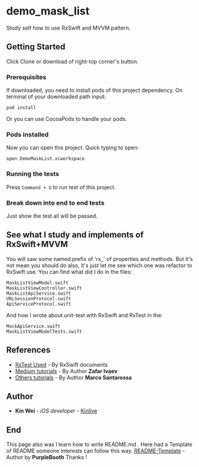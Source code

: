 # demo_mask_list

Study self how to use RxSwift and MVVM pattern.

## Getting Started

Click Clone or download of right-top corner's button.

### Prerequisites

If downloaded, you need to install pods of this project dependency. 
On terminal of your downloaded path input: 

```
pod install
```
Or you can use CocoaPods to handle your pods.

### Pods installed

Now you can open this project.
Quick typing to open: 
```
open DemoMaskList.xcworkspace
```

### Running the tests

Press `Command + U` to run test of this project.

### Break down into end to end tests

Just show the test all will be passed.

## See what I study and implements of RxSwift+MVVM

You will saw some named prefix of 'rx_' of properties and methods. But it's not mean you should do also, it's just let me see which one was refactor to RxSwift use.
You can find what did I do in the files:
```
MaskListViewModel.swift
MaskListViewController.swift
MaskListApiService.swift
URLSessionProtocol.swift
ApiServiceProtocol.swift
```

And how I wrote about unit-test with RxSwift and RxTest in the: 
```
MockApiService.swift
MaskListViewModelTests.swift
```

## References

* [RxTest Used](https://github.com/ReactiveX/RxSwift/blob/master/Documentation/UnitTests.md) - By RxSwift documents
* [Medium tutorials](https://medium.com/better-programming/reactive-mvvm-and-the-coordinator-pattern-done-right-88248baf8ca5) - By Author **Zafar Ivaev**
* [Others tutorials](https://marcosantadev.com/mvvmc-with-swift/) - By Author **Marco Santarossa**

## Author

* **Kin Wei** - *iOS developer* - [Kinlive](https://github.com/Kinlive/)

## End
This page also was I learn how to write README.md . 
Here had a Template of README someone interests can follow this way.
[README-Template](https://gist.github.com/PurpleBooth/109311bb0361f32d87a2) - Author by **PurpleBooth**
Thanks !
